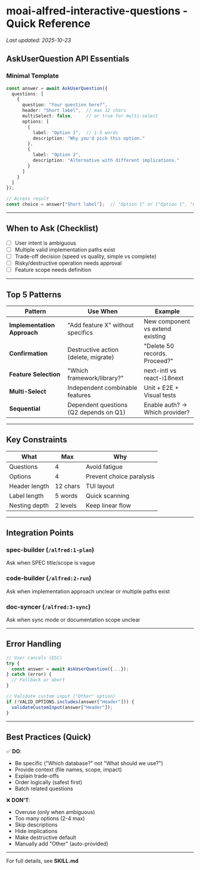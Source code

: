# moai-alfred-interactive-questions - Quick Reference

_Last updated: 2025-10-23_

## AskUserQuestion API Essentials

### Minimal Template

```typescript
const answer = await AskUserQuestion({
  questions: [
    {
      question: "Your question here?",
      header: "Short label",  // max 12 chars
      multiSelect: false,     // or true for multi-select
      options: [
        {
          label: "Option 1",  // 1-5 words
          description: "Why you'd pick this option."
        },
        {
          label: "Option 2",
          description: "Alternative with different implications."
        }
      ]
    }
  ]
});

// Access result
const choice = answer["Short label"];  // "Option 1" or ["Option 1", "Option 2"]
```

---

## When to Ask (Checklist)

- [ ] User intent is ambiguous
- [ ] Multiple valid implementation paths exist
- [ ] Trade-off decision (speed vs quality, simple vs complete)
- [ ] Risky/destructive operation needs approval
- [ ] Feature scope needs definition

---

## Top 5 Patterns

| Pattern | Use When | Example |
|---------|----------|---------|
| **Implementation Approach** | "Add feature X" without specifics | New component vs extend existing |
| **Confirmation** | Destructive action (delete, migrate) | "Delete 50 records. Proceed?" |
| **Feature Selection** | "Which framework/library?" | next-intl vs react-i18next |
| **Multi-Select** | Independent combinable features | Unit + E2E + Visual tests |
| **Sequential** | Dependent questions (Q2 depends on Q1) | Enable auth? → Which provider? |

---

## Key Constraints

| What | Max | Why |
|------|-----|-----|
| Questions | 4 | Avoid fatigue |
| Options | 4 | Prevent choice paralysis |
| Header length | 12 chars | TUI layout |
| Label length | 5 words | Quick scanning |
| Nesting depth | 2 levels | Keep linear flow |

---

## Integration Points

### spec-builder (`/alfred:1-plan`)
Ask when SPEC title/scope is vague

### code-builder (`/alfred:2-run`)
Ask when implementation approach unclear or multiple paths exist

### doc-syncer (`/alfred:3-sync`)
Ask when sync mode or documentation scope unclear

---

## Error Handling

```typescript
// User cancels (ESC)
try {
  const answer = await AskUserQuestion({...});
} catch (error) {
  // Fallback or abort
}

// Validate custom input ("Other" option)
if (!VALID_OPTIONS.includes(answer["Header"])) {
  validateCustomInput(answer["Header"]);
}
```

---

## Best Practices (Quick)

✅ **DO**:
- Be specific ("Which database?" not "What should we use?")
- Provide context (file names, scope, impact)
- Explain trade-offs
- Order logically (safest first)
- Batch related questions

❌ **DON'T**:
- Overuse (only when ambiguous)
- Too many options (2-4 max)
- Skip descriptions
- Hide implications
- Make destructive default
- Manually add "Other" (auto-provided)

---

For full details, see **SKILL.md**
